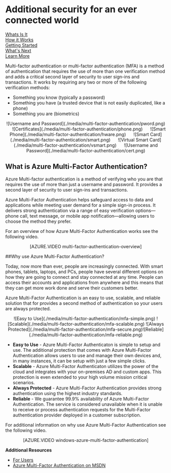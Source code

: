 <properties 
	pageTitle="Azure Multi-Factor Authentication - What is It?" 
	description="Azure Multi-factor authentication is a method of verifying who you are that requires the use of more than just a username and password. It provides an additional layer of security to user sign-ins and transactions." 
	services="multi-factor-authentication" 
	documentationCenter="" 
	authors="billmath" 
	manager="terrylan" 
	editor="bryanla"/>

<tags 
	ms.service="multi-factor-authentication" 
	ms.workload="identity" 
	ms.tgt_pltfrm="na" 
	ms.devlang="na" 
	ms.topic="article" 
	ms.date="06/02/2015" 
	ms.author="billmath"/>

# Additional security for an ever connected world

[Whats Is It](multi-factor-authentication.md)<br> 
[How it Works](multi-factor-authentication-how-it-works.md)<br>
[Getting Started](multi-factor-authentication-get-started.md)<br>
[What's Next](multi-factor-authentication-whats-next.md)<br>
[Learn More](multi-factor-authentication-learn-more.md)

Multi-factor authentication or multi-factor authentication (MFA) is a method of authentication that requires the use of more than one verification method and adds a critical second layer of security to user sign-ins and transactions. It works by requiring any two or more of the following verification methods:

- Something you know (typically a password)
- Something you have (a trusted device that is not easily duplicated, like a phone)
- Something you are (biometrics)

<center>![Username and Password](./media/multi-factor-authentication/pword.png) &nbsp;&nbsp;&nbsp;&nbsp;&nbsp;![Certificates](./media/multi-factor-authentication/phone.png) &nbsp;&nbsp;&nbsp;&nbsp;&nbsp;![Smart Phone](./media/multi-factor-authentication/hware.png) &nbsp;&nbsp;&nbsp;&nbsp;&nbsp;![Smart Card](./media/multi-factor-authentication/smart.png) &nbsp;&nbsp;&nbsp;&nbsp;&nbsp;![Virtual Smart Card](./media/multi-factor-authentication/vsmart.png) &nbsp;&nbsp;&nbsp;&nbsp;&nbsp;![Username and Password](./media/multi-factor-authentication/cert.png)</center>

## What is Azure Multi-Factor Authentication?

Azure Multi-factor authentication is a method of verifying who you are that requires the use of more than just a username and password. It provides a second layer of security to user sign-ins and transactions.   

Azure Multi-Factor Authentication helps safeguard access to data and applications while meeting user demand for a simple sign-in process. It delivers strong authentication via a range of easy verification options—phone call, text message, or mobile app notification—allowing users to choose the method they prefer.

For an overview of how Azure Multi-Factor Authentication works see the following video.


<center>[AZURE.VIDEO multi-factor-authentication-overview]</center>

##Why use Azure Multi-Factor Authentication?

Today, now more than ever, people are increasingly connected.  With smart phones, tablets, laptops, and PCs, people have several different options on how they are going to connect and stay connected at any time.  People can access their accounts and applications from anywhere and this means that they can get more work done and serve their customers better.

Azure Multi-Factor Authentication is an easy to use, scalable, and reliable solution that for provides a second method of authentication so your users are always protected. 

<center>![Easy to Use](./media/multi-factor-authentication/mfa-simple.png) ![Scalable](./media/multi-factor-authentication/mfa-scalable.png) ![Always Protected](./media/multi-factor-authentication/mfa-secure.png)![Reliable](./media/multi-factor-authentication/mfa-reliable.png) </center>

- **Easy to Use** - Azure Multi-Factor Authenticaton is simple to setup and use.  The additional protection that comes with Azure Multi-Factor Authentication allows users to use and manage their own devices and, in many instances, it can be setup with just a few simple clicks.
- **Scalable** - Azure Multi-Factor Authenticaton utilizes the power of the cloud and integrates with your on-premises AD and custom apps.  This protection is even extended to your high volume mission critical scenarios.
- **Always Protected** - Azure Multi-Factor Authentication provides strong authentication using the highest industry standards.
- **Reliable** - We guarantee 99.9% availability of Azure Multi-Factor Authentication. The service is considered unavailable when it is unable to receive or process authentication requests for the Multi-Factor authentication provider deployed in a customer subscription.  

For additional information on why use Azure Multi-Factor Authentication see the following video.

<center>[AZURE.VIDEO windows-azure-multi-factor-authentication]</center>

**Additional Resources**

* [For Users](multi-factor-authentication-end-user.md)
* [Azure Multi-Factor Authentication on MSDN](https://msdn.microsoft.com/library/azure/dn249471.aspx)